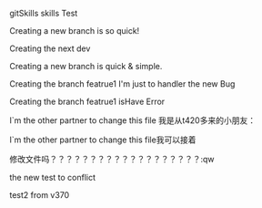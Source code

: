  gitSkills
skills Test


Creating a new  branch is so quick!

Creating the next dev


Creating a new branch is quick & simple.

Creating the branch featrue1
I'm just  to handler the new Bug

Creating the branch featrue1 isHave Error

I`m the other partner to change this file
我是从t420多来的小朋友：


I`m the other partner to change this file我可以接着

修改文件吗？？？？？？？？？？？？？？？？？？？:qw

the new test to conflict 

test2 from v370
